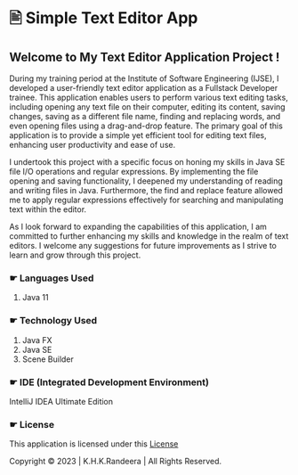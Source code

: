 # 🖹 Simple Text Editor App
## Welcome to My Text Editor Application Project !
During my training period at the Institute of Software Engineering (IJSE), I developed a user-friendly text editor application as a Fullstack Developer trainee. This application enables users to perform various text editing tasks, including opening any text file on their computer, editing its content, saving changes, saving as a different file name, finding and replacing words, and even opening files using a drag-and-drop feature. The primary goal of this application is to provide a simple yet efficient tool for editing text files, enhancing user productivity and ease of use.

I undertook this project with a specific focus on honing my skills in Java SE file I/O operations and regular expressions. By implementing the file opening and saving functionality, I deepened my understanding of reading and writing files in Java. Furthermore, the find and replace feature allowed me to apply regular expressions effectively for searching and manipulating text within the editor.

As I look forward to expanding the capabilities of this application, I am committed to further enhancing my skills and knowledge in the realm of text editors. I welcome any suggestions for future improvements as I strive to learn and grow through this project.

### ☛ Languages Used
1. Java 11

### ☛ Technology Used
1. Java FX
2. Java SE
3. Scene Builder

### ☛ IDE (Integrated Development Environment)
IntelliJ IDEA Ultimate Edition

### ☛ License
This application is licensed under this <a href="/home/randeera/Documents/dep-11/my-projects/simple-notepad-desktop-app/License.txt">License</a>

Copyright © 2023 | K.H.K.Randeera | All Rights Reserved.